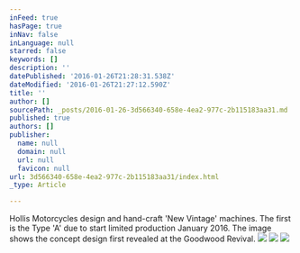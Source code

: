 ```yaml
---
inFeed: true
hasPage: true
inNav: false
inLanguage: null
starred: false
keywords: []
description: ''
datePublished: '2016-01-26T21:28:31.538Z'
dateModified: '2016-01-26T21:27:12.590Z'
title: ''
author: []
sourcePath: _posts/2016-01-26-3d566340-658e-4ea2-977c-2b115183aa31.md
published: true
authors: []
publisher:
  name: null
  domain: null
  url: null
  favicon: null
url: 3d566340-658e-4ea2-977c-2b115183aa31/index.html
_type: Article

---
```

Hollis Motorcycles design and hand-craft 'New Vintage' machines. The first is the Type 'A' due to start limited production January 2016\. The image shows the concept design first revealed at the Goodwood Revival.
![](https://the-grid-user-content.s3-us-west-2.amazonaws.com/bd1f6fe6-baa1-453d-b1c9-f8d83af8e69b.jpg)
![](https://the-grid-user-content.s3-us-west-2.amazonaws.com/ac5a9cee-369d-412a-ad60-8c30c6ba273a.jpg)
![](https://the-grid-user-content.s3-us-west-2.amazonaws.com/19b7bc19-0982-42c8-b211-428f833904d9.jpg)